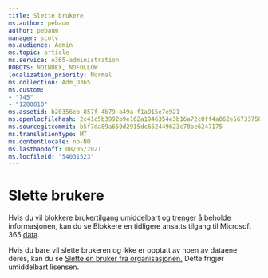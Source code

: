 ```yaml
---
title: Slette brukere
ms.author: pebaum
author: pebaum
manager: scotv
ms.audience: Admin
ms.topic: article
ms.service: o365-administration
ROBOTS: NOINDEX, NOFOLLOW
localization_priority: Normal
ms.collection: Adm_O365
ms.custom:
- "745"
- "1200010"
ms.assetid: b20356eb-857f-4b79-a49a-f1a915e7e921
ms.openlocfilehash: 2c41c5b3992b9e162a1946354e3b16a72c0ff4a062e56733758f5a888231b866
ms.sourcegitcommit: b5f7da89a650d2915dc652449623c78be6247175
ms.translationtype: MT
ms.contentlocale: nb-NO
ms.lasthandoff: 08/05/2021
ms.locfileid: "54031523"
---
```

# <a name="deleting-users"></a>Slette brukere

Hvis du vil blokkere brukertilgang umiddelbart og trenger å beholde informasjonen, kan du se Blokkere en tidligere ansatts tilgang til Microsoft 365 [data](https://docs.microsoft.com/microsoft-365/admin/add-users/remove-former-employee#block-a-former-employees-access-to-microsoft-365-data).
  
Hvis du bare vil slette brukeren og ikke er opptatt av noen av dataene deres, kan du se [Slette en bruker fra organisasjonen.](https://docs.microsoft.com/microsoft-365/admin/add-users/delete-a-user) Dette frigjør umiddelbart lisensen.
  